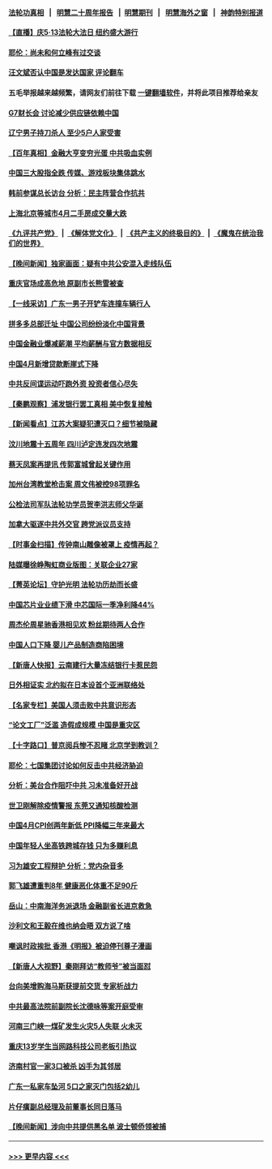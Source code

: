 #### [法轮功真相](https://github.com/gfw-breaker/truth/blob/master/README.md?t=0) &nbsp;&nbsp;|&nbsp;&nbsp; [明慧二十周年报告](https://github.com/gfw-breaker/mh-reports/blob/master/README.md?t=0) &nbsp;&nbsp;|&nbsp;&nbsp;[明慧期刊](https://github.com/gfw-breaker/mh-qikan) &nbsp;&nbsp;|&nbsp;&nbsp; [明慧海外之窗](https://github.com/gfw-breaker/mh-news/blob/master/README.md?t=0) &nbsp;&nbsp;|&nbsp;&nbsp; [神韵特别报道](https://github.com/gfw-breaker/mh-news/blob/master/shenyun.md?t=0)
#### [【直播】庆5‧13法轮大法日 纽约盛大游行](../pages/nsc413/n13992381.md?t=05130043) 
#### [耶伦：尚未和何立峰有过交谈](../pages/nsc413/n13994845.md?t=05130043) 
#### [汪文斌否认中国是发达国家 评论翻车](../pages/nsc413/n13994803.md?t=05130043) 
#### 五毛举报越来越频繁，请网友们前往下载 [一键翻墙软件](https://github.com/gfw-breaker/ssr-accounts)，并将此项目推荐给亲友
#### [G7财长会 讨论减少供应链依赖中国](../pages/nsc413/n13994903.md?t=05130043) 
#### [辽宁男子持刀杀人 至少5户人家受害](../pages/nsc413/n13994754.md?t=05130043) 
#### [【百年真相】金融大亨变穷光蛋 中共吸血实例](../pages/nsc413/n13994084.md?t=05130043) 
#### [中国三大股指全跌 传媒、游戏板块集体跳水](../pages/nsc413/n13994759.md?t=05130043) 
#### [韩前参谋总长访台 分析：民主阵营合作抗共](../pages/nsc413/n13994409.md?t=05130043) 
#### [上海北京等城市4月二手房成交量大跌](../pages/nsc413/n13994655.md?t=05130043) 
#### [《九评共产党》](https://github.com/begood0513/9ping.md/blob/master/README.md) &nbsp;|&nbsp; [《解体党文化》](../../../../jtdwh.md/blob/master/README.md)  &nbsp;|&nbsp; [《共产主义的终极目的》](../../../../gczydzjmd.md/blob/master/README.md) &nbsp;|&nbsp; [《魔鬼在统治我们的世界》](../../../../mgztzwmdsj.md/blob/master/README.md) 
#### [【晚间新闻】独家画面：疑有中共公安混入走线队伍](../pages/nsc413/n13994262.md?t=05130043) 
#### [重庆官场成高危地 原副市长熊雪被查](../pages/nsc413/n13994615.md?t=05130043) 
#### [【一线采访】广东一男子开铲车连撞车辆行人](../pages/nsc413/n13994624.md?t=05130043) 
#### [拼多多总部迁址 中国公司纷纷淡化中国背景](../pages/nsc413/n13994366.md?t=05130043) 
#### [中国金融业爆减薪潮 平均薪酬与官方数据相反](../pages/nsc413/n13994415.md?t=05130043) 
#### [中国4月新增贷款断崖式下降](../pages/nsc413/n13994463.md?t=05130043) 
#### [中共反间谍运动吓跑外资 投资者信心尽失](../pages/nsc413/n13994515.md?t=05130043) 
#### [【秦鹏观察】浦发银行罢工真相 美中恢复接触](../pages/nsc413/n13994319.md?t=05130043) 
#### [【新闻看点】江苏大案疑犯遭灭口？细节被隐藏](../pages/nsc413/n13994381.md?t=05130043) 
#### [汶川地震十五周年 四川泸定连发四次地震](../pages/nsc413/n13994400.md?t=05130043) 
#### [蔡天凤案再提讯 传郭富城曾起关键作用](../pages/nsc413/n13994325.md?t=05130043) 
#### [加州台湾教堂枪击案 周文伟被控98项罪名](../pages/nsc413/n13994288.md?t=05130043) 
#### [公检法司军队法轮功学员贺李洪志师父华诞](../pages/nsc413/n13993877.md?t=05130043) 
#### [加拿大驱逐中共外交官 跨党派议员支持](../pages/nsc413/n13994251.md?t=05130043) 
#### [【时事金扫描】传钟南山雕像被罩上 疫情再起？](../pages/nsc413/n13994286.md?t=05130043) 
#### [陆媒曝徐峥陶虹商业版图：关联企业27家](../pages/nsc413/n13994309.md?t=05130043) 
#### [【菁英论坛】守护光明 法轮功历劫而长盛](../pages/nsc413/n13994298.md?t=05130043) 
#### [中国芯片业业绩下滑 中芯国际一季净利降44%](../pages/nsc413/n13994292.md?t=05130043) 
#### [周杰伦周星驰香港相见欢 粉丝期待两人合作](../pages/nsc413/n13994194.md?t=05130043) 
#### [中国人口下降 婴儿产品制造商陷困境](../pages/nsc413/n13994277.md?t=05130043) 
#### [【新唐人快报】云南建行大量冻结银行卡惹民怨](../pages/nsc413/n13994078.md?t=05130043) 
#### [日外相证实 北约拟在日本设首个亚洲联络处](../pages/nsc413/n13994269.md?t=05130043) 
#### [【名家专栏】美国人须击败中共意识形态](../pages/nsc413/n13993076.md?t=05130043) 
#### [“论文工厂”泛滥 造假成规模 中国是重灾区](../pages/nsc413/n13994149.md?t=05130043) 
#### [【十字路口】普京阅兵惨不忍睹 北京学到教训？](../pages/nsc413/n13993878.md?t=05130043) 
#### [耶伦：七国集团讨论如何反击中共经济胁迫](../pages/nsc413/n13994141.md?t=05130043) 
#### [分析：美台合作阻吓中共 习未准备好开战](../pages/nsc413/n13989226.md?t=05130043) 
#### [世卫刚解除疫情警报 东莞又通知核酸检测](../pages/nsc413/n13994152.md?t=05130043) 
#### [中国4月CPI创两年新低 PPI降幅三年来最大](../pages/nsc413/n13993744.md?t=05130043) 
#### [中国年轻人坐高铁跨城存钱 只为多赚利息](../pages/nsc413/n13994133.md?t=05130043) 
#### [习为雄安工程辩护 分析：党内杂音多](../pages/nsc413/n13993747.md?t=05130043) 
#### [郭飞雄遭重判8年 健康恶化体重不足90斤](../pages/nsc413/n13993684.md?t=05130043) 
#### [岳山：中南海洋务派退场 金融副省长进京救急](../pages/nsc413/n13993890.md?t=05130043) 
#### [沙利文和王毅在维也纳会晤 双方说了啥](../pages/nsc413/n13994118.md?t=05130043) 
#### [嘲讽时政挨批 香港《明报》被迫停刊尊子漫画](../pages/nsc413/n13993743.md?t=05130043) 
#### [【新唐人大视野】秦刚拜访“教师爷”被当面怼](../pages/nsc413/n13993876.md?t=05130043) 
#### [台向美增购海马斯获提前交货 专家析战力](../pages/nsc413/n13993636.md?t=05130043) 
#### [中共最高法院前副院长沈德咏等案开庭受审](../pages/nsc413/n13993780.md?t=05130043) 
#### [河南三门峡一煤矿发生火灾5人失联 火未灭](../pages/nsc413/n13993685.md?t=05130043) 
#### [重庆13岁学生当网路科技公司老板引热议](../pages/nsc413/n13993817.md?t=05130043) 
#### [济南村官一家3口被杀 凶手为其邻居](../pages/nsc413/n13993789.md?t=05130043) 
#### [广东一私家车坠河 5口之家灭门包括2幼儿](../pages/nsc413/n13993691.md?t=05130043) 
#### [片仔癀副总经理及前董事长同日落马](../pages/nsc413/n13993641.md?t=05130043) 
#### [【晚间新闻】涉向中共提供黑名单 波士顿侨领被捕](../pages/nsc413/n13993670.md?t=05130043) 

----
#### [ >>> 更早内容 <<< ](../indexes/nsc413-earlier.md)
